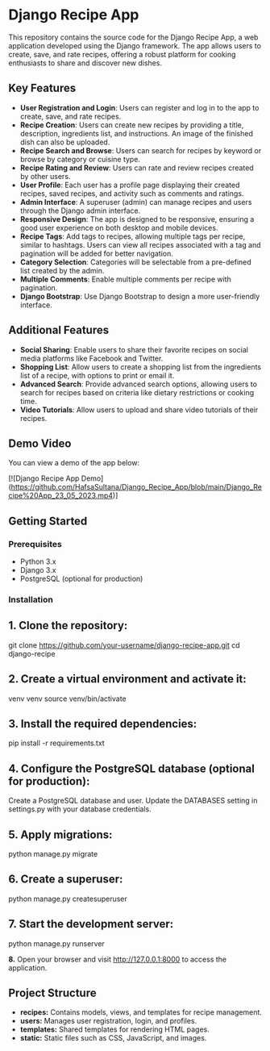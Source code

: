 # Django Recipe App

This repository contains the source code for the Django Recipe App, a web application developed using the Django framework. The app allows users to create, save, and rate recipes, offering a robust platform for cooking enthusiasts to share and discover new dishes.

## Key Features

- **User Registration and Login**: Users can register and log in to the app to create, save, and rate recipes.
- **Recipe Creation**: Users can create new recipes by providing a title, description, ingredients list, and instructions. An image of the finished dish can also be uploaded.
- **Recipe Search and Browse**: Users can search for recipes by keyword or browse by category or cuisine type.
- **Recipe Rating and Review**: Users can rate and review recipes created by other users.
- **User Profile**: Each user has a profile page displaying their created recipes, saved recipes, and activity such as comments and ratings.
- **Admin Interface**: A superuser (admin) can manage recipes and users through the Django admin interface.
- **Responsive Design**: The app is designed to be responsive, ensuring a good user experience on both desktop and mobile devices.
- **Recipe Tags**: Add tags to recipes, allowing multiple tags per recipe, similar to hashtags. Users can view all recipes associated with a tag and pagination will be added for better navigation.
- **Category Selection**: Categories will be selectable from a pre-defined list created by the admin.
- **Multiple Comments**: Enable multiple comments per recipe with pagination.
- **Django Bootstrap**: Use Django Bootstrap to design a more user-friendly interface.

## Additional Features

- **Social Sharing**: Enable users to share their favorite recipes on social media platforms like Facebook and Twitter.
- **Shopping List**: Allow users to create a shopping list from the ingredients list of a recipe, with options to print or email it.
- **Advanced Search**: Provide advanced search options, allowing users to search for recipes based on criteria like dietary restrictions or cooking time.
- **Video Tutorials**: Allow users to upload and share video tutorials of their recipes.

## Demo Video

You can view a demo of the app below:

[![Django Recipe App Demo] (https://github.com/HafsaSultana/Django_Recipe_App/blob/main/Django_Recipe%20App_23_05_2023.mp4)]


## Getting Started

### Prerequisites

- Python 3.x
- Django 3.x
- PostgreSQL (optional for production)

### Installation

## 1. Clone the repository:
   git clone https://github.com/your-username/django-recipe-app.git
   cd django-recipe

## 2. Create a virtual environment and activate it:
  venv venv
  source venv/bin/activate

## 3. Install the required dependencies:
  pip install -r requirements.txt

## 4. Configure the PostgreSQL database (optional for production):
  Create a PostgreSQL database and user.
  Update the DATABASES setting in settings.py with your database credentials.

## 5. Apply migrations:
  python manage.py migrate
  
## 6. Create a superuser:
  python manage.py createsuperuser

## 7. Start the development server:
  python manage.py runserver

**8.** Open your browser and visit http://127.0.0.1:8000 to access the application.

## Project Structure
- **recipes:** Contains models, views, and templates for recipe management.
- **users:** Manages user registration, login, and profiles.
- **templates:** Shared templates for rendering HTML pages.
- **static:** Static files such as CSS, JavaScript, and images.
